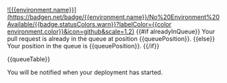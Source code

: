 [![{{environment.name}}](https://badgen.net/badge/{{environment.name}}/No%20Environment%20Available/{{badge.statusColors.warn}}?labelColor={{color environment.color}}&icon=github&scale=1.2)]({{prdeployPortalUrl}}/{{owner}}/{{repo}}?environment={{environment.name}} 'Open the queue')
{{#if alreadyInQueue}}
Your pull request is already in the queue at position {{queuePosition}}.
{{else}}
Your position in the queue is {{queuePosition}}.
{{/if}}

{{queueTable}}

You will be notified when your deployment has started.
